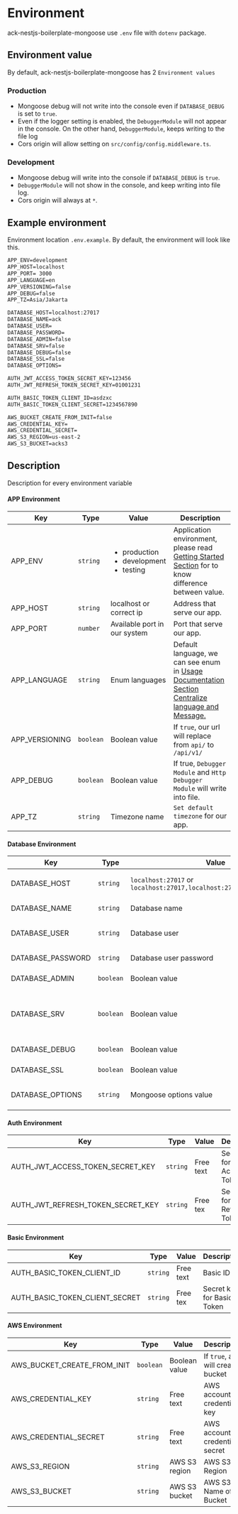 # Environment

ack-nestjs-boilerplate-mongoose use `.env` file with `dotenv` package.

## Environment value

By default, ack-nestjs-boilerplate-mongoose has 2 `Environment values`

### Production

* Mongoose debug will not write into the console even if `DATABASE_DEBUG` is set to `true`.
* Even if the logger setting is enabled, the `DebuggerModule` will not appear in the console. On the other hand, `DebuggerModule`, keeps writing to the file log
* Cors origin will allow setting on `src/config/config.middleware.ts`.

### Development

* Mongoose debug will write into the console if `DATABASE_DEBUG` is `true`.
* `DebuggerModule` will not show in the console, and keep writing into file log.
* Cors origin will always at `*`.

## Example environment

Environment location `.env.example`. By default, the environment will look like this.

```txt
APP_ENV=development
APP_HOST=localhost
APP_PORT= 3000
APP_LANGUAGE=en
APP_VERSIONING=false
APP_DEBUG=false
APP_TZ=Asia/Jakarta

DATABASE_HOST=localhost:27017
DATABASE_NAME=ack
DATABASE_USER=
DATABASE_PASSWORD=
DATABASE_ADMIN=false
DATABASE_SRV=false
DATABASE_DEBUG=false
DATABASE_SSL=false
DATABASE_OPTIONS=

AUTH_JWT_ACCESS_TOKEN_SECRET_KEY=123456
AUTH_JWT_REFRESH_TOKEN_SECRET_KEY=01001231

AUTH_BASIC_TOKEN_CLIENT_ID=asdzxc
AUTH_BASIC_TOKEN_CLIENT_SECRET=1234567890

AWS_BUCKET_CREATE_FROM_INIT=false
AWS_CREDENTIAL_KEY=
AWS_CREDENTIAL_SECRET=
AWS_S3_REGION=us-east-2
AWS_S3_BUCKET=acks3
```

## Description

Description for every environment variable

<!-- tabs:start -->

#### **APP Environment**

| Key | Type | Value | Description |
| ---- | ---- | ---- | ---- |
| APP\_ENV | `string` | <ul><li>production</li><li>development</li><li>testing</li></ul> | Application environment, please read [Getting Started Section](/getting-started/readme) for to know difference between value. |
| APP\_HOST | `string` | localhost or correct ip | Address that serve our app. |
| APP\_PORT | `number` | Available port in our system | Port that serve our app. |
| APP\_LANGUAGE | `string` | Enum languages | Default language, we can see enum in [Usage Documentation Section Centralize language and Message.](/features/language) |
| APP\_VERSIONING | `boolean` | Boolean value | If `true`, our url will replace from `api/` to `/api/v1/` |
| APP\_DEBUG | `boolean` | Boolean value | If true, `Debugger Module` and `Http Debugger Module` will write into file. |
| APP\_TZ | `string` | Timezone name | `Set default timezone` for our app. |

#### **Database Environment**

| Key | Type | Value | Description |
| ---- | ---- | ---- | ----|
| DATABASE\_HOST | `string` | `localhost:27017` or `localhost:27017,localhost:27018,localhost:27019` | Database url, representative mongoose url |
| DATABASE\_NAME | `string` | Database name | Database name |
| DATABASE\_USER | `string` | Database user | Our user for accessing the database |
| DATABASE\_PASSWORD | `string` | Database user password | User Password |
| DATABASE\_ADMIN | `boolean` | Boolean value | Mongoose admin option |
| DATABASE\_SRV | `boolean` | Boolean value | `Mongoose url will add with srv in beginning` by default if value is `true` |
| DATABASE\_DEBUG | `boolean` | Boolean value | Mongoose debug mode |
| DATABASE\_SSL | `boolean` | Boolean value | Mongoose SSL option |
| DATABASE\_OPTIONS | `string` | Mongoose options value | Other mongoose options |

#### **Auth Environment**

| Key | Type | Value | Description |
| ---- | ---- | ---- | ---- |
| AUTH\_JWT\_ACCESS\_TOKEN\_SECRET\_KEY  | `string` | Free text | Secret key for JWT Access Token  |
| AUTH\_JWT\_REFRESH\_TOKEN\_SECRET\_KEY | `string` | Free tex  | Secret key for JWT Refresh Token |

#### **Basic Environment**

| Key | Type | Value | Description |
| ---- | ---- | ---- | ---- |
| AUTH\_BASIC\_TOKEN\_CLIENT\_ID  | `string` | Free text | Basic ID  |
| AUTH\_BASIC\_TOKEN\_CLIENT\_SECRET | `string` | Free tex  | Secret key for Basic Token |

#### **AWS Environment**

| Key | Type | Value | Description |
| ---- | ---- | ---- | ---- |
| AWS\_BUCKET\_CREATE\_FROM\_INIT | `boolean` | Boolean value | If `true`, app will create bucket |
| AWS\_CREDENTIAL\_KEY | `string` | Free text | AWS account credential key |
| AWS\_CREDENTIAL\_SECRET | `string` | Free text | AWS account credential secret |
| AWS\_S3\_REGION | `string` | AWS S3 region | AWS S3 Region |
| AWS\_S3\_BUCKET | `string` | AWS S3 bucket | AWS S3 Name of Bucket |

<!-- tabs:end -->